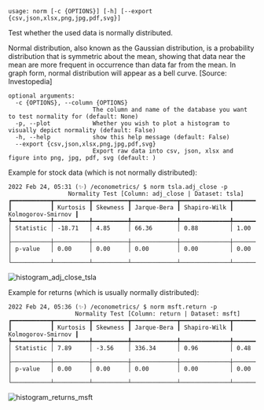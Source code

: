 ```
usage: norm [-c {OPTIONS}] [-h] [--export {csv,json,xlsx,png,jpg,pdf,svg}]
```

Test whether the used data is normally distributed.

Normal distribution, also known as the Gaussian distribution, is a probability distribution that is symmetric about the mean, showing that data near the mean are more frequent in occurrence than data far from the mean. In graph form, normal distribution will appear as a bell curve. [Source: Investopedia]

```
optional arguments:
  -c {OPTIONS}, --column {OPTIONS}
                        The column and name of the database you want to test normality for (default: None)
  -p, --plot            Whether you wish to plot a histogram to visually depict normality (default: False)
  -h, --help            show this help message (default: False)
  --export {csv,json,xlsx,png,jpg,pdf,svg}
                        Export raw data into csv, json, xlsx and figure into png, jpg, pdf, svg (default: )
```

Example for stock data (which is not normally distributed):
```
2022 Feb 24, 05:31 (✨) /econometrics/ $ norm tsla.adj_close -p
                 Normality Test [Column: adj_close | Dataset: tsla]                  
┏━━━━━━━━━━━┳━━━━━━━━━━┳━━━━━━━━━━┳━━━━━━━━━━━━━┳━━━━━━━━━━━━━━┳━━━━━━━━━━━━━━━━━━━━┓
┃           ┃ Kurtosis ┃ Skewness ┃ Jarque-Bera ┃ Shapiro-Wilk ┃ Kolmogorov-Smirnov ┃
┡━━━━━━━━━━━╇━━━━━━━━━━╇━━━━━━━━━━╇━━━━━━━━━━━━━╇━━━━━━━━━━━━━━╇━━━━━━━━━━━━━━━━━━━━┩
│ Statistic │ -18.71   │ 4.85     │ 66.36       │ 0.88         │ 1.00               │
├───────────┼──────────┼──────────┼─────────────┼──────────────┼────────────────────┤
│ p-value   │ 0.00     │ 0.00     │ 0.00        │ 0.00         │ 0.00               │
└───────────┴──────────┴──────────┴─────────────┴──────────────┴────────────────────┘
```

![histogram_adj_close_tsla](https://user-images.githubusercontent.com/46355364/155514663-90cb210a-002a-49fe-b7d3-29d9f2aeb5ac.png)


Example for returns (which is usually normally distributed):
```
2022 Feb 24, 05:36 (✨) /econometrics/ $ norm msft.return -p
                   Normality Test [Column: return | Dataset: msft]                   
┏━━━━━━━━━━━┳━━━━━━━━━━┳━━━━━━━━━━┳━━━━━━━━━━━━━┳━━━━━━━━━━━━━━┳━━━━━━━━━━━━━━━━━━━━┓
┃           ┃ Kurtosis ┃ Skewness ┃ Jarque-Bera ┃ Shapiro-Wilk ┃ Kolmogorov-Smirnov ┃
┡━━━━━━━━━━━╇━━━━━━━━━━╇━━━━━━━━━━╇━━━━━━━━━━━━━╇━━━━━━━━━━━━━━╇━━━━━━━━━━━━━━━━━━━━┩
│ Statistic │ 7.89     │ -3.56    │ 336.34      │ 0.96         │ 0.48               │
├───────────┼──────────┼──────────┼─────────────┼──────────────┼────────────────────┤
│ p-value   │ 0.00     │ 0.00     │ 0.00        │ 0.00         │ 0.00               │
└───────────┴──────────┴──────────┴─────────────┴──────────────┴────────────────────┘
```

![histogram_returns_msft](https://user-images.githubusercontent.com/46355364/155514702-f46da473-b340-4d68-b31e-f96606c4ed00.png)

